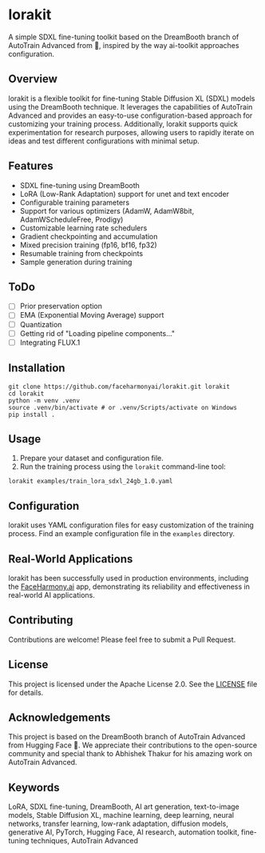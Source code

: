 # lorakit

A simple SDXL fine-tuning toolkit based on the DreamBooth branch of AutoTrain Advanced from 🤗, inspired by the way ai-toolkit approaches configuration.

## Overview

lorakit is a flexible toolkit for fine-tuning Stable Diffusion XL (SDXL) models using the DreamBooth technique. It leverages the capabilities of AutoTrain Advanced and provides an easy-to-use configuration-based approach for customizing your training process. Additionally, lorakit supports quick experimentation for research purposes, allowing users to rapidly iterate on ideas and test different configurations with minimal setup.

## Features

- SDXL fine-tuning using DreamBooth
- LoRA (Low-Rank Adaptation) support for unet and text encoder
- Configurable training parameters
- Support for various optimizers (AdamW, AdamW8bit, AdamWScheduleFree, Prodigy)
- Customizable learning rate schedulers
- Gradient checkpointing and accumulation
- Mixed precision training (fp16, bf16, fp32)
- Resumable training from checkpoints
- Sample generation during training

## ToDo

- [ ] Prior preservation option
- [ ] EMA (Exponential Moving Average) support
- [ ] Quantization
- [ ] Getting rid of "Loading pipeline components..."
- [ ] Integrating FLUX.1

## Installation

```
git clone https://github.com/faceharmonyai/lorakit.git lorakit
cd lorakit
python -m venv .venv
source .venv/bin/activate # or .venv/Scripts/activate on Windows
pip install .
```

## Usage

1. Prepare your dataset and configuration file.
2. Run the training process using the `lorakit` command-line tool:

```
lorakit examples/train_lora_sdxl_24gb_1.0.yaml
```

## Configuration

lorakit uses YAML configuration files for easy customization of the training process. Find an example configuration file in the `examples` directory.

## Real-World Applications

lorakit has been successfully used in production environments, including the [FaceHarmony.ai](https://faceharmony.ai) app, demonstrating its reliability and effectiveness in real-world AI applications.

## Contributing

Contributions are welcome! Please feel free to submit a Pull Request.

## License

This project is licensed under the Apache License 2.0. See the [LICENSE](LICENSE) file for details.

## Acknowledgements

This project is based on the DreamBooth branch of AutoTrain Advanced from Hugging Face 🤗. We appreciate their contributions to the open-source community and special thank to Abhishek Thakur for his amazing work on AutoTrain Advanced.

## Keywords

LoRA, SDXL fine-tuning, DreamBooth, AI art generation, text-to-image models, Stable Diffusion XL, machine learning, deep learning, neural networks, transfer learning, low-rank adaptation, diffusion models, generative AI, PyTorch, Hugging Face, AI research, automation toolkit, fine-tuning techniques, AutoTrain Advanced
